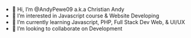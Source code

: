 - 👋 Hi, I’m @AndyPewe09 a.k.a Christian Andy
- 👀 I’m interested in Javascript course & Website Developing
- 🌱 I’m currently learning Javascript, PHP, Full Stack Dev Web, & UI/UX
- 💞️ I’m looking to collaborate on Development

<!---
AndyPewe09/AndyPewe09 is a ✨ special ✨ repository because its `README.md` (this file) appears on your GitHub profile.
You can click the Preview link to take a look at your changes.
--->
